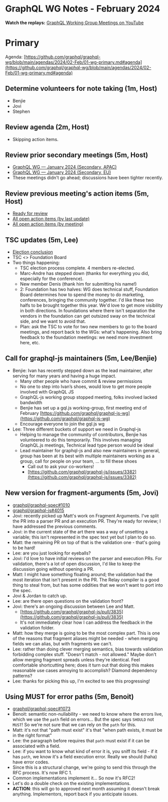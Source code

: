 # GraphQL WG Notes - February 2024

**Watch the replays:**
[GraphQL Working Group Meetings on YouTube](https://www.youtube.com/playlist?list=PLP1igyLx8foH30_sDnEZnxV_8pYW3SDtb)

# Primary

Agenda:
[https://github.com/graphql/graphql-wg/blob/main/agendas/2024/02-Feb/01-wg-primary.md#agenda](https://github.com/graphql/graphql-wg/blob/main/agendas/2024/02-Feb/01-wg-primary.md#agenda)

## Determine volunteers for note taking (1m, Host)

- Benjie
- Jovi
- Stephen

## Review agenda (2m, Host)

- Skipping action items.

## Review prior secondary meetings (5m, Host)

- [GraphQL WG — January 2024 (Secondary, APAC)](https://github.com/graphql/graphql-wg/blob/main/agendas/2024/01-Jan/10-wg-secondary-apac.md)
- [GraphQL WG — January 2024 (Secondary, EU)](https://github.com/graphql/graphql-wg/blob/main/agendas/2024/01-Jan/18-wg-secondary-eu.md)
- These meetings didn't go ahead; discussions have been tighter recently.

## Review previous meeting's action items (5m, Host)

- [Ready for review](https://github.com/graphql/graphql-wg/issues?q=is%3Aissue+is%3Aopen+label%3A%22Ready+for+review+%F0%9F%99%8C%22+sort%3Aupdated-desc)
- [All open action items (by last update)](https://github.com/graphql/graphql-wg/issues?q=is%3Aissue+is%3Aopen+label%3A%22Action+item+%3Aclapper%3A%22+sort%3Aupdated-desc)
- [All open action items (by meeting)](https://github.com/graphql/graphql-wg/projects?query=is%3Aopen+sort%3Aname-asc)

## TSC updates (5m, Lee)

- [Election conclusion](https://github.com/graphql/graphql-wg/issues/1446)
- TSC &lt;> Foundation Board
- Two things happening:
  - TSC election process complete. 4 members re-elected.
  - Marc-Andre has stepped down (thanks for everything you did, especially for
    the conference).
  - New member Denis (thank him for submitting his name!)
  - 2: Foundation has two halves: WG does technical stuff, Foundation Board
    determines how to spend the money to do marketing, conferences, bringing the
    community together. I'd like these two halfs to be brought together this
    year. We'd love to get more visibility in both directions. In foundations
    where there isn't separation the vendors in the foundation can get outsized
    sway on the technical side, and we want to avoid that.
  - Plan: ask the TSC to vote for two new members to go to the board meetings,
    and report back to the WGs: what's happening. Also bring feedback to the
    foundation meetings: we need more investment here, etc.

## Call for graphql-js maintainers (5m, Lee/Benjie)

- Benjie: Ivan has recently stepped down as the lead maintainer, after serving
  for many years and having a huge impact.
  - Many other people who have commit & review permissions
  - No one to step into Ivan’s shoes, would love to get more people involved
    with GraphQL JS
  - GraphQL-js working group stopped meeting, folks involved lacked bandwidth
  - Benjie has set up a gql.js working-group, first meeting end of February
    [https://github.com/graphql/graphql-js-wg](https://github.com/graphql/graphql-js-wg)
  - Encourage everyone to join the gql.js wg
- Lee: Three different buckets of support we need in Graphql-js
  - Helping to manage the community of contributors, Benjie has volunteered to
    do this temporarily. This involves managing GraphQL.js meetings, Technical
    lead type person would be ideal
  - Lead maintainer for graphql-js and also new maintainers in general, group
    has been at its best with multiple maintainers working as a group, call for
    people on your team, … to fill these shoes
    - Call out to ask your co-workers!
    - [https://github.com/graphql/graphql-js/issues/3382](https://github.com/graphql/graphql-js/issues/3382)

## New version for fragment-arguments (5m, Jovi)

- [graphql/graphql-spec#1010](https://github.com/graphql/graphql-spec/pull/1010)
- [graphql/graphql-js#4015](https://github.com/graphql/graphql-js/pull/4015)
- Jovi: recently picked up Matt's work on Fragment Arguments. I've split the PR
  into a parser PR and an execution PR. They're ready for review; I have
  addressed the previous comments.
- Jovi: in the current state of the art there was a way of unsetting a variable;
  this isn't represented in the spec text yet but I plan to do so.
- Matt: the remaining PR on top of that is the validation one - that's going to
  be hard!
- Lee: are you just looking for eyeballs?
- Jovi: I'd love to have initial reviews on the parser and execution PRs. For
  validation, there's a lot of open discussion, I'd like to keep the discussion
  going without opening a PR.
- Matt: I might have something floating around; the validation had the most
  iteration that isn't present in the PR. The Relay compiler is a good thing to
  steal from, but has some oddities that we won't want to port into the spec.
- Jovi & Jordan to catch up.
- Lee: are there open questions on the validation front?
- Jovi: there's an ongoing discussion between Lee and Matt.
  - [https://github.com/graphql/graphql-js/pull/3835](https://github.com/graphql/graphql-js/pull/3835)
  - It's not immediately clear how I can address the feedback in the validation
    folder.
- Matt: how they merge is going to be the most complex part. This is one of the
  reasons that fragment aliases might be needed - when merging fields we can
  alias, but with fragments we can't.
- Lee: rather than doing clever merging semantics, bias towards validation
  forbidding complex stuff. "Doesn't match - not allowed." Maybe don't allow
  merging fragment spreads unless they're identical. Feel comfortable
  shortcutting here; does it turn out that doing this makes reasonable use cases
  annoying to accomplish? Diamond dependency patterns?
- Lee: thanks for picking this up, I'm excited to see this progressing!

## Using MUST for error paths (5m, Benoit)

- [graphql/graphql-spec#1073](https://github.com/graphql/graphql-spec/pull/1073)
- Benoit: semantic non-nullability - we need to know where the errors live,
  which we use the `path` field on errors... But the spec says `SHOULD` not
  `MUST`! So we're not sure that we can rely on the `path` for this.
- Matt: it's not that "path must exist" it's that "when path exists, it must be
  in the right format"
- Lee: the paragraph before requires that `path` must exist if it can be
  associated with a field.
- Lee: if you want to know what kind of error it is, you sniff its field - if it
  has `path`, we know it's a field execution error. Really we should (haha) have
  error codes.
- Since this is a structural change, we're going to send this through the RFC
  process. It's now RFC 1.
- Common implementations implement it... So now it's RFC2!
- Let's do a double check on the existing implementations.
- **ACTION**: this will go to approved next month assuming it doesn't break
  anything. Implementors, report back if you anticipate issues.
